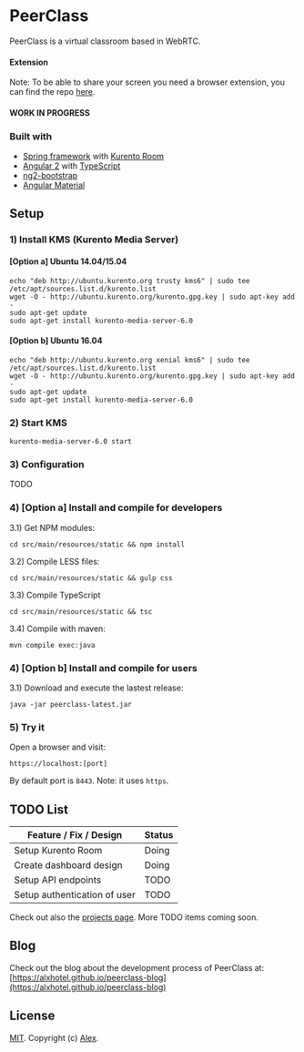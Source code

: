 # PeerClass

PeerClass is a virtual classroom based in WebRTC.

#### Extension
Note: To be able to share your screen you need a browser extension, you can find the repo [here](https://github.com/alxhotel/peerclass-extension).

#### WORK IN PROGRESS

### Built with
* [Spring framework](https://spring.io/) with [Kurento Room](https://github.com/Kurento/kurento-room)
* [Angular 2](https://angular.io/) with [TypeScript](https://www.typescriptlang.org/)
* [ng2-bootstrap](https://github.com/valor-software/ng2-bootstrap)
* [Angular Material](https://github.com/angular/material2)

## Setup
### 1) Install KMS (Kurento Media Server)
#### [Option a] Ubuntu 14.04/15.04
```
echo "deb http://ubuntu.kurento.org trusty kms6" | sudo tee /etc/apt/sources.list.d/kurento.list
wget -O - http://ubuntu.kurento.org/kurento.gpg.key | sudo apt-key add -
sudo apt-get update
sudo apt-get install kurento-media-server-6.0
```
#### [Option b] Ubuntu 16.04
```
echo "deb http://ubuntu.kurento.org xenial kms6" | sudo tee /etc/apt/sources.list.d/kurento.list
wget -O - http://ubuntu.kurento.org/kurento.gpg.key | sudo apt-key add -
sudo apt-get update
sudo apt-get install kurento-media-server-6.0
```

### 2) Start KMS
```
kurento-media-server-6.0 start
```

### 3) Configuration

TODO

### 4) [Option a] Install and compile for developers
3.1) Get NPM modules:
```
cd src/main/resources/static && npm install
```

3.2) Compile LESS files:
```
cd src/main/resources/static && gulp css
```

3.3) Compile TypeScript
```
cd src/main/resources/static && tsc
```

3.4) Compile with maven:
```
mvn compile exec:java
```

### 4) [Option b] Install and compile for users
3.1) Download and execute the lastest release:
```
java -jar peerclass-latest.jar
```

### 5) Try it
Open a browser and visit:
```
https://localhost:[port]
```
By default port is `8443`. Note: it uses `https`.

## TODO List

| Feature / Fix / Design       | Status                       |
|------------------------------|------------------------------|
| Setup Kurento Room           |                        Doing |
| Create dashboard design      |                        Doing |
| Setup API endpoints          |                         TODO |
| Setup authentication of user |                         TODO |

Check out also the [projects page](https://github.com/alxhotel/peerclass/projects/1). More TODO items coming soon.

## Blog
Check out the blog about the development process of PeerClass at: [https://alxhotel.github.io/peerclass-blog](https://alxhotel.github.io/peerclass-blog)

## License

[MIT](LICENSE). Copyright (c) [Alex](https://github.com/alxhotel).

